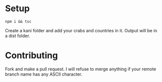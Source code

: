 Setup
=====

`npm i && tsc`

Create a kani folder and add your crabs and countries in it.
Output will be in a dist folder.

Contributing
============

Fork and make a pull request.  I will refuse to merge anything if your
remote branch name has any ASCII character.
